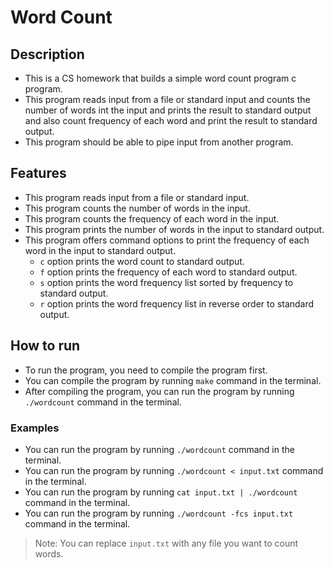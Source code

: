 # Word Count

## Description

- This is a CS homework that builds a simple word count program c program.
- This program reads input from a file or standard input and counts the number of words int the input and prints the result to standard output and also count frequency of each word and print the result to standard output.
- This program should be able to pipe input from another program.

## Features

- This program reads input from a file or standard input.
- This program counts the number of words in the input.
- This program counts the frequency of each word in the input.
- This program prints the number of words in the input to standard output.
- This program offers command options to print the frequency of each word in the input to standard output.
  - `c` option prints the word count to standard output.
  - `f` option prints the frequency of each word to standard output.
  - `s` option prints the word frequency list sorted by frequency to standard output.
  - `r` option prints the word frequency list in reverse order to standard output.

## How to run

- To run the program, you need to compile the program first.
- You can compile the program by running `make` command in the terminal.
- After compiling the program, you can run the program by running `./wordcount` command in the terminal.

### Examples

- You can run the program by running `./wordcount` command in the terminal.
- You can run the program by running `./wordcount < input.txt` command in the terminal.
- You can run the program by running `cat input.txt | ./wordcount` command in the terminal.
- You can run the program by running `./wordcount -fcs input.txt` command in the terminal.

> Note: You can replace `input.txt` with any file you want to count words.
